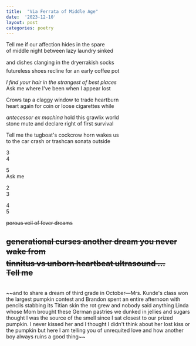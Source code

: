 ```yaml
---
title:  "Via Ferrata of Middle Age"
date:  '2023-12-10'
layout: post
categories: poetry
---
```


Tell me if our affection hides in the spare   
of middle night between lazy laundry sinked    

and dishes clanging in the dryer&#151;rakish socks  
futureless shoes recline for an early coffee pot  

*I find your hair in the strangest of best places*  
Ask me where I've been when I appear lost  

Crows tap a claggy window to trade heartburn   
heart again for coin or loose cigarettes while  

*antecessor ex machina* hold this grawlix world  
stone mute and declare right of first survival

Tell me the tugboat's cockcrow horn wakes us  
to the car crash or trashcan sonata outside

3  
4  

5  
Ask me  

2  
3  

4  
5

 


~~porous veil of fever dreams~~ 
  
~~generational curses
another dream you never wake from&#151;  
tinnitus vs unborn heartbeat ultrasound
...  
Tell me~~
--- 
<br/>
~~and to share a dream of third grade
in October&#151;Mrs. Kunde's class won
the largest pumpkin contest and Brandon
spent an entire afternoon with pencils
stabbing its Titian skin
the rot grew and nobody said anything
Linda whose Mom brought these German
pastries we dunked in jellies and sugars
thought I was the source of the smell
since I sat closest to our prized pumpkin.
I never kissed her and I thought I didn't 
think about her lost kiss or the pumpkin
but here I am telling you of unrequited love
and how another boy always ruins a good thing~~


